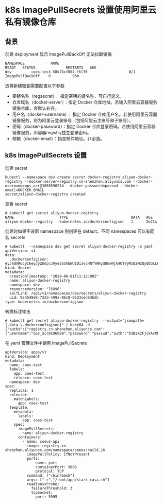 # k8s ImagePullSecrets 设置使用阿里云私有镜像仓库
## 背景
创建 deployment 显示 ImagePullBackOff 无法拉取镜像   
```
NAMESPACE            NAME                                            READY   STATUS              RESTARTS   AGE
dev         coes-test-58d75cf854-fkl76                   0/1     ImagePullBackOff    0          96m
```
选择新建密钥需要配置以下参数
* 密钥名称（regsecret）： 指定密钥的键名称，可自行定义。
* 仓库域名（docker-server）：指定 Docker 仓库地址。若输入阿里云容器服务镜像仓库，会默认补齐。
* 用户名（docker-username）： 指定 Docker 仓库用户名。若使用阿里云容器镜像服务，则为阿里云登录账号（包括阿里云主账号和子账号）。
* 密码（docker-password）：指定 Docker 仓库登录密码。若使用阿里云容器镜像服务，即容器registry独立登录密码。
* 邮箱（docker-email）：指定邮件地址。非必选。


## k8s ImagePullSecrets 设置
创建 secret
```
kubectl --namespace dev create secret docker-registry aliyun-docker-registry --docker-server=registry.cn-shenzhen.aliyuncs.com --docker-username=ops_acr@1060896234 --docker-password=passwd --docker-email=DOCKER_EMAIL
secret/aliyun-docker-registry created
```
查看 secret
```
# kubectl get secret aliyun-docker-registry
NAME                     TYPE                             DATA   AGE
aliyun-docker-registry   kubernetes.io/dockerconfigjson   1      2m21s
```
创建时如果不设置 namespace 则创建在 default，不同 namespaces 可以有同名 secrets
```
# kubectl  --namespace dev get secret aliyun-docker-registry -o yaml
apiVersion: v1
data:
  .dockerconfigjson: eyJhdXRocyI6eyJyZWdpc3RyeS55hbWUiOiJvcHNfYWNyQDEwNjA4OTYyMzQzMzQyODQiLCJwYXNzd29yZCIXRoIjoiYjNCelg1qZzBPbkJVTlc5dVFtRjBZM2hsUmtac1RHcz0ifX19
kind: Secret
metadata:
  creationTimestamp: "2020-06-01T11:12:09Z"
  name: aliyun-docker-registry
  namespace: dev
  resourceVersion: "76896"
  selfLink: /api/v1/namespaces/dev/secrets/aliyun-docker-registry
  uid: 924548d8-722d-409a-86c0-9523ced84bdb
type: kubernetes.io/dockerconfigjson
```
转换标注输出
```
# kubectl get secret aliyun-docker-registry  --output="jsonpath={.data.\.dockerconfigjson}" | base64 -d
{"auths":{"registry.cn-shenzhen.aliyuncs.com":{"username":"ops_acr@106089","password":"passwd","auth":"b3BzX2FjckAxMDYwODk2MjGs="}}}
```
在 yaml 管理文件中使用 ImagePullSecrets
```
apiVersion: apps/v1
kind: Deployment
metadata:
  name: coes-test
  labels:
    app: coes-test
    release: coes-test
  namespace: dev
spec:
  replicas: 1
  selector:
    matchLabels:
      app: coes-test
  template:
    metadata:
      labels:
        app: coes-test
    spec:
      imagePullSecrets:
      - name: aliyun-docker-registry
      containers:
        - name: coeus-api
          image: registry.cn-shenzhen.aliyuncs.com/namespace/coeus:build_26
          imagePullPolicy: IfNotPresent
          ports:
            - name: port
              containerPort: 5005
              protocol: TCP
          command: ["/bin/bash"]
          args: ["-c","/root/app/start_rasa.sh"]
          readinessProbe:
            failureThreshold: 3
            tcpSocket:
              port: 5005
```

